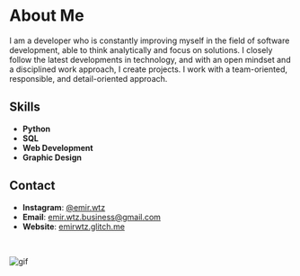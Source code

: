 # About Me

I am a developer who is constantly improving myself in the field of software development, able to think analytically and focus on solutions. I closely follow the latest developments in technology, and with an open mindset and a disciplined work approach, I create projects. I work with a team-oriented, responsible, and detail-oriented approach.

## Skills

- **Python**
- **SQL**
- **Web Development**
- **Graphic Design**

## Contact

- **Instagram**: [@emir.wtz](https://instagram.com/emir.wtz)
- **Email**: [emir.wtz.business@gmail.com](mailto:emir.wtz.business@gmail.com)
- **Website**: [emirwtz.glitch.me](https://emirwtz.glitch.me)

<br>

![gif](https://github.com/user-attachments/assets/73a75e21-5beb-4ea7-856c-da73b753ed56)
